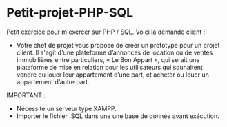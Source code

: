 # Petit-projet-PHP-SQL

Petit exercice pour m'exercer sur PHP / SQL.
Voici la demande client :

- Votre chef de projet vous propose de créer un prototype pour un projet client. Il s'agit d'une plateforme
d’annonces de location ou de ventes immobilières entre particuliers, « Le Bon Appart », qui serait une
plateforme de mise en relation pour les utilisateurs qui souhaitent vendre ou louer leur appartement d’une part,
et acheter ou louer un appartement d’autre part.

IMPORTANT : 
- Nécessite un serveur type XAMPP.
- Importer le fichier .SQL dans une une base de donnée avant exécution.
